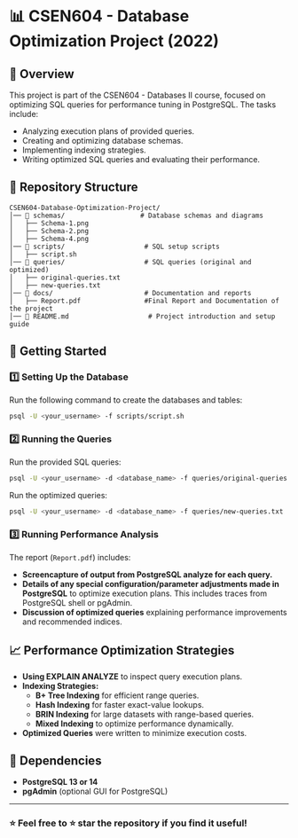 # 📊 CSEN604 - Database Optimization Project (2022)

## 📌 Overview
This project is part of the CSEN604 - Databases II course, focused on optimizing SQL queries for performance tuning in PostgreSQL. The tasks include:
- Analyzing execution plans of provided queries.
- Creating and optimizing database schemas.
- Implementing indexing strategies.
- Writing optimized SQL queries and evaluating their performance.

## 📂 Repository Structure
```
CSEN604-Database-Optimization-Project/
│── 📂 schemas/                   # Database schemas and diagrams
│   ├── Schema-1.png
│   ├── Schema-2.png
│   ├── Schema-4.png
│── 📂 scripts/                    # SQL setup scripts
│   ├── script.sh
│── 📂 queries/                    # SQL queries (original and optimized)
│   ├── original-queries.txt
│   ├── new-queries.txt
│── 📂 docs/                       # Documentation and reports
│   ├── Report.pdf                #Final Report and Documentation of the project
│── 📜 README.md                    # Project introduction and setup guide
```

## 🚀 Getting Started
### 1️⃣ Setting Up the Database
Run the following command to create the databases and tables:
```sh
psql -U <your_username> -f scripts/script.sh
```

### 2️⃣ Running the Queries
Run the provided SQL queries:
```sh
psql -U <your_username> -d <database_name> -f queries/original-queries.txt
```
Run the optimized queries:
```sh
psql -U <your_username> -d <database_name> -f queries/new-queries.txt
```

### 3️⃣ Running Performance Analysis
The report (`Report.pdf`) includes:
- **Screencapture of output from PostgreSQL analyze for each query.**
- **Details of any special configuration/parameter adjustments made in PostgreSQL** to optimize execution plans. This includes traces from PostgreSQL shell or pgAdmin.
- **Discussion of optimized queries** explaining performance improvements and recommended indices.

## 📈 Performance Optimization Strategies
- **Using EXPLAIN ANALYZE** to inspect query execution plans.
- **Indexing Strategies:**
  - **B+ Tree Indexing** for efficient range queries.
  - **Hash Indexing** for faster exact-value lookups.
  - **BRIN Indexing** for large datasets with range-based queries.
  - **Mixed Indexing** to optimize performance dynamically.
- **Optimized Queries** were written to minimize execution costs.

## 🔧 Dependencies
- **PostgreSQL 13 or 14**
- **pgAdmin** (optional GUI for PostgreSQL)

---

### ⭐ Feel free to ⭐ star the repository if you find it useful!

